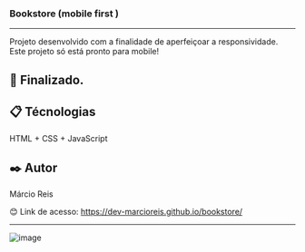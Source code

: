 ### Bookstore (mobile first )

---

Projeto desenvolvido com a finalidade de aperfeiçoar a responsividade.<br>
Este projeto só está pronto para mobile!

## 🚀 Finalizado.

## 📋 Técnologias
HTML + CSS + JavaScript

## ✒️ Autor
Márcio Reis

😊 Link de acesso: https://dev-marcioreis.github.io/bookstore/

---
![image](https://user-images.githubusercontent.com/122680054/212544518-1380a44a-be68-4985-9ef3-8fa8d17979e2.png)
